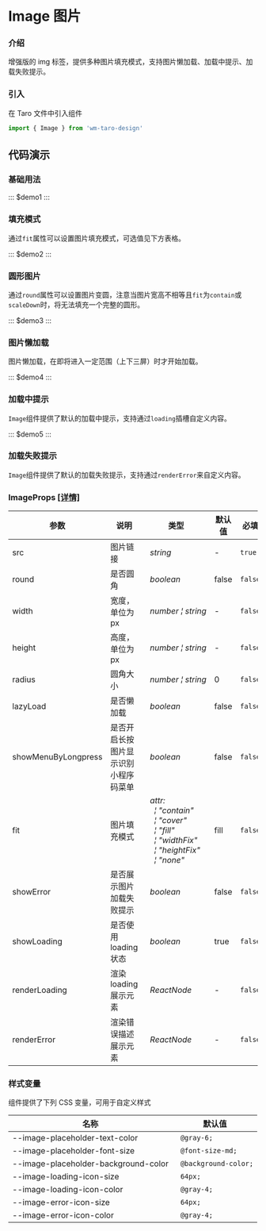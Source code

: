 # Image 图片

### 介绍

增强版的 img 标签，提供多种图片填充模式，支持图片懒加载、加载中提示、加载失败提示。

### 引入

在 Taro 文件中引入组件

```js
import { Image } from 'wm-taro-design'
```

## 代码演示

### 基础用法

::: $demo1 :::

### 填充模式

通过`fit`属性可以设置图片填充模式，可选值见下方表格。

::: $demo2 :::

### 圆形图片

通过`round`属性可以设置图片变圆，注意当图片宽高不相等且`fit`为`contain`或`scaleDown`时，将无法填充一个完整的圆形。

::: $demo3 :::

### 图片懒加载

图片懒加载，在即将进入一定范围（上下三屏）时才开始加载。

::: $demo4 :::

### 加载中提示

`Image`组件提供了默认的加载中提示，支持通过`loading`插槽自定义内容。

::: $demo5 :::

### 加载失败提示

`Image`组件提供了默认的加载失败提示，支持通过`renderError`来自定义内容。

### ImageProps [[详情]](https://codeup.aliyun.com/5f855dfb1858a17210466fd0/wuhang-meimeng-development/wm-taro-template/tree/master/modules/wm-taro-design/types/image.d.ts)

| 参数                | 说明                                 | 类型                                                                                                                                                                                                                                                                                                                                        | 默认值 | 必填    |
| ------------------- | ------------------------------------ | ------------------------------------------------------------------------------------------------------------------------------------------------------------------------------------------------------------------------------------------------------------------------------------------------------------------------------------------- | ------ | ------- |
| src                 | 图片链接                             | _&nbsp;&nbsp;string<br/>_                                                                                                                                                                                                                                                                                                                   | -      | `true`  |
| round               | 是否圆角                             | _&nbsp;&nbsp;boolean<br/>_                                                                                                                                                                                                                                                                                                                  | false  | `false` |
| width               | 宽度，单位为 px                      | _&nbsp;&nbsp;number&nbsp;&brvbar;&nbsp;string<br/>_                                                                                                                                                                                                                                                                                         | -      | `false` |
| height              | 高度，单位为 px                      | _&nbsp;&nbsp;number&nbsp;&brvbar;&nbsp;string<br/>_                                                                                                                                                                                                                                                                                         | -      | `false` |
| radius              | 圆角大小                             | _&nbsp;&nbsp;number&nbsp;&brvbar;&nbsp;string<br/>_                                                                                                                                                                                                                                                                                         | 0      | `false` |
| lazyLoad            | 是否懒加载                           | _&nbsp;&nbsp;boolean<br/>_                                                                                                                                                                                                                                                                                                                  | false  | `false` |
| showMenuByLongpress | 是否开启长按图片显示识别小程序码菜单 | _&nbsp;&nbsp;boolean<br/>_                                                                                                                                                                                                                                                                                                                  | false  | `false` |
| fit                 | 图片填充模式                         | _&nbsp;&nbsp;attr:<br/>&nbsp;&nbsp;&nbsp;&nbsp;&brvbar;&nbsp;"contain"<br/>&nbsp;&nbsp;&nbsp;&nbsp;&brvbar;&nbsp;"cover"<br/>&nbsp;&nbsp;&nbsp;&nbsp;&brvbar;&nbsp;"fill"<br/>&nbsp;&nbsp;&nbsp;&nbsp;&brvbar;&nbsp;"widthFix"<br/>&nbsp;&nbsp;&nbsp;&nbsp;&brvbar;&nbsp;"heightFix"<br/>&nbsp;&nbsp;&nbsp;&nbsp;&brvbar;&nbsp;"none"<br/>_ | fill   | `false` |
| showError           | 是否展示图片加载失败提示             | _&nbsp;&nbsp;boolean<br/>_                                                                                                                                                                                                                                                                                                                  | false  | `false` |
| showLoading         | 是否使用 loading 状态                | _&nbsp;&nbsp;boolean<br/>_                                                                                                                                                                                                                                                                                                                  | true   | `false` |
| renderLoading       | 渲染 loading 展示元素                | _&nbsp;&nbsp;ReactNode<br/>_                                                                                                                                                                                                                                                                                                                | -      | `false` |
| renderError         | 渲染错误描述展示元素                 | _&nbsp;&nbsp;ReactNode<br/>_                                                                                                                                                                                                                                                                                                                | -      | `false` |

### 样式变量

组件提供了下列 CSS 变量，可用于自定义样式

| 名称                                 | 默认值                |
| ------------------------------------ | --------------------- |
| --image-placeholder-text-color       | ` @gray-6;`           |
| --image-placeholder-font-size        | ` @font-size-md;`     |
| --image-placeholder-background-color | ` @background-color;` |
| --image-loading-icon-size            | ` 64px;`              |
| --image-loading-icon-color           | ` @gray-4;`           |
| --image-error-icon-size              | ` 64px;`              |
| --image-error-icon-color             | ` @gray-4;`           |
